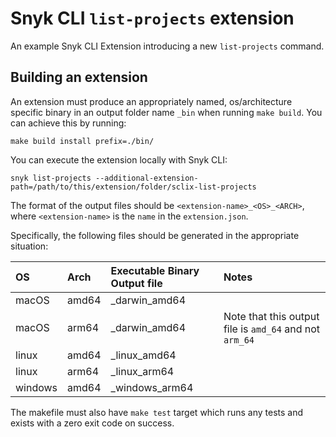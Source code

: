# Snyk CLI `list-projects` extension

An example Snyk CLI Extension introducing a new `list-projects` command.

## Building an extension

An extension must produce an appropriately named, os/architecture specific binary in an output folder name `_bin` when running `make build`. You can achieve this by running:

```terminal
make build install prefix=./bin/
```

You can execute the extension locally with Snyk CLI:

```
snyk list-projects --additional-extension-path=/path/to/this/extension/folder/sclix-list-projects
```

The format of the output files should be `<extension-name>_<OS>_<ARCH>`, where `<extension-name>` is the `name` in the `extension.json`.

Specifically, the following files should be generated in the appropriate situation:

| OS      | Arch  | Executable Binary Output file   | Notes                                                   |
| :------ | :---- | :------------------------------ | :------------------------------------------------------ |
| macOS   | amd64 | <extension-name>\_darwin_amd64  |                                                         |
| macOS   | arm64 | <extension-name>\_darwin_amd64  | Note that this output file is `amd_64` and not `arm_64` |
| linux   | amd64 | <extension-name>\_linux_amd64   |                                                         |
| linux   | arm64 | <extension-name>\_linux_arm64   |                                                         |
| windows | amd64 | <extension-name>\_windows_arm64 |                                                         |

The makefile must also have `make test` target which runs any tests and exists with a zero exit code on success.

